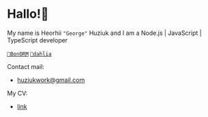 # Hallo!👋

My name is Heorhii `"George"` Huziuk and I am a Node.js | JavaScript | TypeScript developer

[`🔵BonORM`](https://www.npmjs.com/package/bonorm) 
[`🌸dahlia`](https://github.com/hhuziuk/dahlia.git)

Contact mail:
* huziukwork@gmail.com

My CV:
*  [link](https://github.com/hhuziuk/cv/blob/main/heorhii-huziuk-resume-14.05.pdf)

